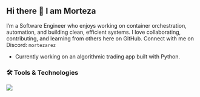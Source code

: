 ## Hi there 👋 I am Morteza

I’m a Software Engineer who enjoys working on container orchestration, automation, and building clean, efficient systems. I love collaborating, contributing, and learning from others here on GitHub. Connect with me on Discord: `mortezarez`
-  Currently working on an algorithmic trading app built with Python.

### 🛠️ Tools & Technologies

<p align="left">
  <img src="https://skillicons.dev/icons?i=python,java,golang,kubernetes,linux,bash,aws,git,jenkins,prometheus,grafana,terraform,ansible,elasticsearch,vscode,docker&perline=8" />
</p>

<!--
**morarez/morarez** is a ✨ _special_ ✨ repository because its `README.md` (this file) appears on your GitHub profile.
Here are some ideas to get you started:

- 🔭 I’m currently working on ...
- 🌱 I’m currently learning ...
- 👯 I’m looking to collaborate on ...
- 🤔 I’m looking for help with ...
- 💬 Ask me about ...
- 📫 How to reach me: ...
- 😄 Pronouns: ...
- ⚡ Fun fact: ...
-->
